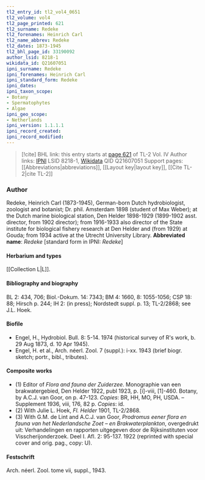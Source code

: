 ```yaml
---
tl2_entry_id: tl2_vol4_0651
tl2_volume: vol4
tl2_page_printed: 621
tl2_surname: Redeke
tl2_forenames: Heinrich Carl
tl2_name_abbrev: Redeke
tl2_dates: 1873-1945
tl2_bhl_page_id: 33190092
author_lsid: 8218-1
wikidata_id: Q21607051
ipni_surname: Redeke
ipni_forenames: Heinrich Carl
ipni_standard_form: Redeke
ipni_dates: 
ipni_taxon_scope: 
- Botany
- Spermatophytes
- Algae
ipni_geo_scope: 
- Netherlands
ipni_version: 1.1.1.1
ipni_record_created: 
ipni_record_modified:
---
```


> [!cite] BHL link: this entry starts at [page 621](https://www.biodiversitylibrary.org/page/33190092) of TL-2 Vol. IV
> Author links: [IPNI](https://www.ipni.org/a/8218-1) LSID 8218-1, [Wikidata](https://www.wikidata.org/wiki/Q21607051) QID Q21607051
> Support pages: [[Abbreviations|abbreviations]], [[Layout key|layout key]], [[Cite TL-2|cite TL-2]]

### Author

Redeke, Heinrich Carl (1873-1945), German-born Dutch hydrobiologist, zoologist and botanist; Dr. phil. Amsterdam 1898 (student of Max Weber); at the Dutch marine biological station, Den Helder 1898-1929 (1899-1902 asst. director, from 1902 director); from 1916-1933 also director of the State institute for biological fishery research at Den Helder and (from 1929) at Gouda; from 1934 active at the Utrecht University Library. 
**Abbreviated name**: *Redeke* \[standard form in IPNI: *Redeke*\]

#### Herbarium and types

[[Collection L|L]].

#### Bibliography and biography

BL 2: 434, 706; Biol.-Dokum. 14: 7343; BM 4: 1660, 8: 1055-1056; CSP 18: 88; Hirsch p. 244; IH 2: (in press); Nordstedt suppl. p. 13; TL-2/2868; see J.L. Hoek.

#### Biofile

- Engel, H., Hydrobiol. Bull. 8: 5-14. 1974 (historical survey of R's work, b. 29 Aug 1873, d. 10 Apr 1945).
- Engel, H. et al., Arch. néerl. Zool. 7 (suppl.): i-xx. 1943 (brief biogr. sketch; portr., bibl., tributes).

#### Composite works

- (1) Editor of *Flora and fauna der Zuiderzee*. Monographie van een brakwatergebied, Den Helder 1922, publ 1923, p. \[i\]-viii, \[1\]-460. Botany, by A.C.J. van Goor, on p. 47-123. *Copies*: BR, HH, MO, PH, USDA. – Supplement 1936, viii, 176, 82 p. *Copies*: id.
- (2) With Julie L. Hoek, *Fl. Helder* 1901, TL-2/2868.
- (3) With G.M. de Lint and A.C.J. van Goor, *Prodromus eener flora en fauna van het Nederlandsche Zoet – en Brakwaterplankton*, overgedrukt uit: Verhandelingen en rapporten uitgegeven door de Rijksinstituten voor Visscherijonderzoek. Deel I. Afl. 2: 95-137. 1922 (reprinted with special cover and orig. pag., copy: U).

#### Festschrift

Arch. néerl. Zool. tome vii, suppl., 1943.

